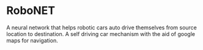 # RoboNET
A neural network that helps robotic cars auto drive themselves from source location to destination. A self driving car mechanism with the aid of google maps for navigation.
